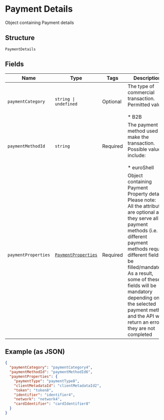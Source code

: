 
# Payment Details

Object containing Payment details

## Structure

`PaymentDetails`

## Fields

| Name | Type | Tags | Description |
|  --- | --- | --- | --- |
| `paymentCategory` | `string \| undefined` | Optional | The type of commercial transaction. Permitted value\:<br><br>* B2B |
| `paymentMethodId` | `string` | Required | The payment method used to make the transaction. Possible values include:<br><br>* euroShell |
| `paymentProperties` | [`PaymentProperties`](../../doc/models/payment-properties.md) | Required | Object containing Payment Property details Please note:<br>All the attributes are optional as they serve all payment methods (i.e. different payment methods require different fields to be filled/mandated). As a result, some of these fields will be mandatory depending on the selected payment method and the API will return an error if they are not completed |

## Example (as JSON)

```json
{
  "paymentCategory": "paymentCategory4",
  "paymentMethodId": "paymentMethodId6",
  "paymentProperties": {
    "paymentType": "paymentType8",
    "clientMetadataId": "clientMetadataId2",
    "token": "token8",
    "identifier": "identifier4",
    "network": "network4",
    "cardIdentifier": "cardIdentifier8"
  }
}
```

